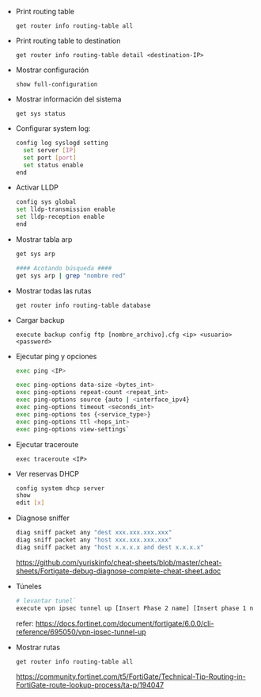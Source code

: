 - Print routing table
    
    `get router info routing-table all`

- Print routing table to destination
    
    `get router info routing-table detail <destination-IP>`

- Mostrar configuración

    `show full-configuration`

- Mostrar información del sistema
    
    `get sys status`
    
- Configurar system log:
    
    ```bash
    config log syslogd setting
      set server [IP]
      set port [port]
      set status enable
    end
    ```
    
- Activar LLDP
    
    ```bash
    config sys global
    set lldp-transmission enable
    set lldp-reception enable
    end
    ```
    
- Mostrar tabla arp
    
    ```bash
    get sys arp
    
    #### Acotando búsqueda ####
    get sys arp | grep "nombre red"
    ``` 
    
- Mostrar todas las rutas
    
    `get router info routing-table database`
    
- Cargar backup
    
    `execute backup config ftp [nombre_archivo].cfg <ip> <usuario> <password>`
    
- Ejecutar ping y opciones
    
    ```bash
    exec ping <IP>
    
    exec ping-options data-size <bytes_int>
    exec ping-options repeat-count <repeat_int>
    exec ping-options source {auto | <interface_ipv4}
    exec ping-options timeout <seconds_int>
    exec ping-options tos {<service_type>}
    exec ping-options ttl <hops_int>
    exec ping-options view-settings`
    ```
    
- Ejecutar traceroute
    
    `exec traceroute <IP>`
    
- Ver reservas DHCP
    
    ```bash
    config system dhcp server
    show
    edit [x]
    ```
    
- Diagnose sniffer
    
    ```bash
    diag sniff packet any "dest xxx.xxx.xxx.xxx"
    diag sniff packet any "host xxx.xxx.xxx.xxx"
    diag sniff packet any "host x.x.x.x and dest x.x.x.x"
    ```
    
    https://github.com/yuriskinfo/cheat-sheets/blob/master/cheat-sheets/Fortigate-debug-diagnose-complete-cheat-sheet.adoc
    
- Túneles
    
    ```bash
    # levantar tunel`
    execute vpn ipsec tunnel up [Insert Phase 2 name] [Insert phase 1 name]
    ``` 
    
    refer: https://docs.fortinet.com/document/fortigate/6.0.0/cli-reference/695050/vpn-ipsec-tunnel-up
    
- Mostrar rutas
    
    `get router info routing-table all`
    
    https://community.fortinet.com/t5/FortiGate/Technical-Tip-Routing-in-FortiGate-route-lookup-process/ta-p/194047